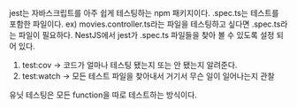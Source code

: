 jest는 자바스크립트를 아주 쉽게 테스팅하는 npm 패키지이다.
.spec.ts는 테스트를 포함한 파일이다.
ex) movies.controller.ts라는 파일을 테스팅하고 싶다면 .spec.ts라는 파일이 필요하다.
NestJS에서 jest가 .spec.ts 파일들을 찾아 볼 수 있도록 설정 되어 있다.

1. test:cov -> 코드가 얼마나 테스팅 됐는지 또는 안 됐는지 알려준다.
2. test:watch -> 모든 테스트 파일을 찾아내서 거기서 무슨 일이 일어나는지 관찰

유닛 테스팅은 모든 function을 따로 테스트하는 방식이다.
